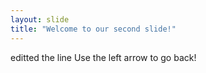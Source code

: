 ```yaml
---
layout: slide
title: "Welcome to our second slide!"
---
```

editted the line
Use the left arrow to go back!
